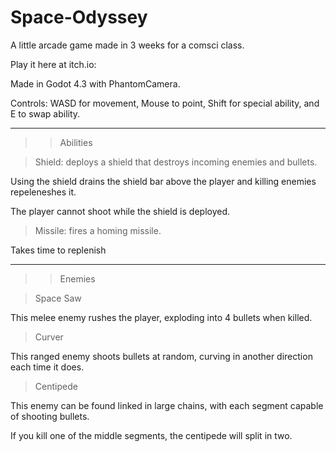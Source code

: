 # Space-Odyssey
A little arcade game made in 3 weeks for a comsci class.

Play it here at itch.io: 

Made in Godot 4.3 with PhantomCamera.

Controls: WASD for movement, Mouse to point, Shift for special ability, and E to swap ability.

---

>>Abilities

>Shield: deploys a shield that destroys incoming enemies and bullets.

Using the shield drains the shield bar above the player and killing enemies repeleneshes it.

The player cannot shoot while the shield is deployed.

>Missile: fires a homing missile.

Takes time to replenish

---

>>Enemies

>Space Saw

This melee enemy rushes the player, exploding into 4 bullets when killed.

>Curver

This ranged enemy shoots bullets at random, curving in another direction each time it does.

>Centipede

This enemy can be found linked in large chains, with each segment capable of shooting bullets.

If you kill one of the middle segments, the centipede will split in two.
